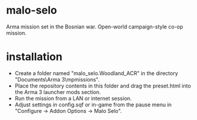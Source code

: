 # malo-selo
Arma mission set in the Bosnian war. Open-world campaign-style co-op mission.

# installation
* Create a folder named "malo_selo.Woodland_ACR" in the directory "Documents\Arma 3\mpmissions\".
* Place the repository contents in this folder and drag the preset.html into the Arma 3 launcher mods section. 
* Run the mission from a LAN or internet session. 
* Adjust settings in config.sqf or in-game from the pause menu in "Configure -> Addon Options -> Malo Selo".
